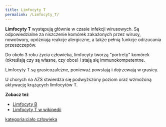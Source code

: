 ```yaml
---
title: Limfocyty T
permalink: /Limfocyty_T/
---
```


**Limfocyty T** występują głównie w czasie infekcji wirusowych. Są odpowiedzialne za niszczenie komórek zakażonych przez wirusy, nowotwory, opóźniają reakcje alergiczne, a także pełnią funkcje odrzucania przeszczepów.

Do około 3 roku życia człowieka, limfocyty tworzą "portrety" komórek (określają czy są własne, czy obce) i stają się immunokompetentne.

Limfocyty T są grasicozależne, ponieważ powstają i dojrzewają w grasicy.

U chorych na AZS stwierdza się podwyższony poziom oraz wzmożoną aktywację krążących limfocytów T.

**Zobacz też**

-   [Limfocyty B](/Limfocyty_B "wikilink")
-   [Limfocyty T w wikipedii](/wikipedia:Limfocyty_T "wikilink")

[kategoria:ciało człowieka](/kategoria:ciało_człowieka "wikilink")